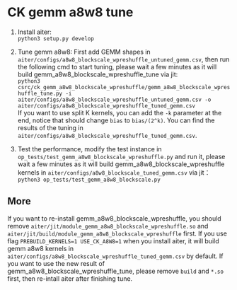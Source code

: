 # CK gemm a8w8 tune

1. Install aiter:  
`python3 setup.py develop`

2. Tune gemm a8w8: 
 First add GEMM shapes in `aiter/configs/a8w8_blockscale_wpreshuffle_untuned_gemm.csv`, then run the following cmd to start tuning, please wait a few minutes as it will build gemm_a8w8_blockscale_wpreshuffle_tune via jit:  
`python3 csrc/ck_gemm_a8w8_blockscale_wpreshuffle/gemm_a8w8_blockscale_wpreshuffle_tune.py -i aiter/configs/a8w8_blockscale_wpreshuffle_untuned_gemm.csv -o aiter/configs/a8w8_blockscale_wpreshuffle_tuned_gemm.csv`  
If you want to use split K kernels, you can add the `-k` parameter at the end, notice that should change `bias` to `bias/(2^k)`.
You can find the results of the tuning in `aiter/configs/a8w8_blockscale_wpreshuffle_tuned_gemm.csv`.

3. Test the performance, modify the test instance in `op_tests/test_gemm_a8w8_blockscale_wpreshuffle.py` and run it, please wait a few minutes as it will build gemm_a8w8_blockscale_wpreshuffle kernels in `aiter/configs/a8w8_blockscale_tuned_gemm.csv` via jit：  
`python3 op_tests/test_gemm_a8w8_blockscale.py`


## More
If you want to re-install gemm_a8w8_blockscale_wpreshuffle, you should remove `aiter/jit/module_gemm_a8w8_blockscale_wpreshuffle.so` and `aiter/jit/build/module_gemm_a8w8_blockscale_wpreshuffle` first.
If you use flag `PREBUILD_KERNELS=1 USE_CK_A8W8=1` when you install aiter, it will build gemm a8w8 kernels in `aiter/configs/a8w8_blockscale_wpreshuffle_tuned_gemm.csv` by default. If you want to use the new result of gemm_a8w8_blockscale_wpreshuffle_tune, please remove `build` and `*.so` first, then re-intall aiter after finishing tune.
